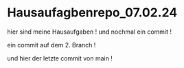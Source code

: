 # Hausaufagbenrepo_07.02.24
hier sind meine Hausaufgaben !
und nochmal ein commit !

ein commit auf dem 2. Branch !

und hier der letzte commit von main !

